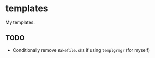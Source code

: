 # templates

My templates.

## TODO

- Conditionally remove `Bakefile.sh`s if using `templgrmgr` (for myself)
